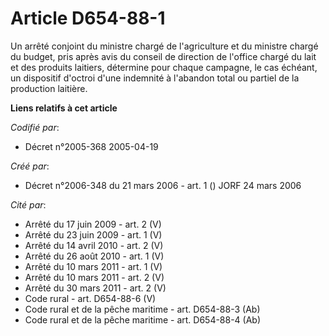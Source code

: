 # Article D654-88-1

Un arrêté conjoint du ministre chargé de l'agriculture et du ministre chargé du budget, pris après avis du conseil de
direction de l'office chargé du lait et des produits laitiers, détermine pour chaque campagne, le cas échéant, un dispositif
d'octroi d'une indemnité à l'abandon total ou partiel de la production laitière.

**Liens relatifs à cet article**

_Codifié par_:

  - Décret n°2005-368 2005-04-19

_Créé par_:

  - Décret n°2006-348 du 21 mars 2006 - art. 1 () JORF 24 mars 2006

_Cité par_:

  - Arrêté du 17 juin 2009 - art. 2 (V)
  - Arrêté du 23 juin 2009 - art. 1 (V)
  - Arrêté du 14 avril 2010 - art. 2 (V)
  - Arrêté du 26 août 2010 - art. 1 (V)
  - Arrêté du 10 mars 2011 - art. 1 (V)
  - Arrêté du 10 mars 2011 - art. 2 (V)
  - Arrêté du 30 mars 2011 - art. 2 (V)
  - Code rural - art. D654-88-6 (V)
  - Code rural et de la pêche maritime - art. D654-88-3 (Ab)
  - Code rural et de la pêche maritime - art. D654-88-4 (Ab)
